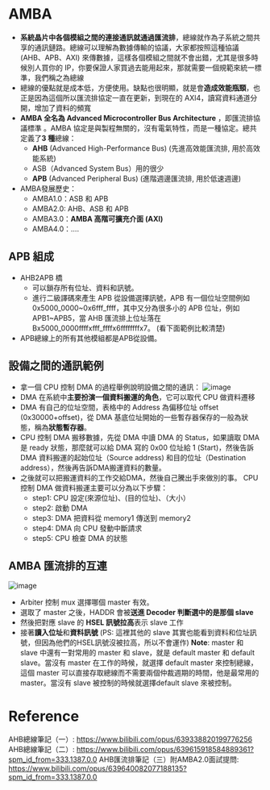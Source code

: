 # AMBA
* **系統晶片中各個模組之間的連接通訊就通過匯流排**，總線就作為子系統之間共享的通訊鏈路。總線可以理解為數據傳輸的協議，大家都按照這種協議 (AHB、APB、AXI) 來傳數據，這樣各個模組之間就不會出錯，尤其是很多時候別人買你的 IP，你要保證人家買過去能用起來，那就需要一個規範來統一標準，我們稱之為總線
* 總線的優點就是成本低，方便使用。缺點也很明顯，就是會**造成效能瓶頸**，也正是因為這個所以匯流排協定一直在更新，到現在的 AXI4，讀寫資料通道分開，增加了資料的頻寬
* **AMBA 全名為 Advanced Microcontroller Bus Architecture** ，即匯流排協議標準 。AMBA 協定是與製程無關的，沒有電氣特性，而是一種協定。總共定義了**3 種**總線：
  * **AHB** (Advanced High-Performance Bus) (先進高效能匯流排, 用於高效能系統)
  * ASB（Advanced System Bus）用的很少
  * **APB** (Advanced Peripheral Bus) (進階週邊匯流排, 用於低速週邊)
* AMBA發展歷史：
  * AMBA1.0：ASB 和 APB
  * AMBA2.0: AHB、ASB 和 APB
  * AMBA3.0：**AMBA 高階可擴充介面 (AXI)**
  * AMBA4.0：....
## APB 組成
* AHB2APB 橋
  * 可以鎖存所有位址、資料和訊號。
  * 進行二級譯碼來產生 APB 從設備選擇訊號，APB 有一個位址空間例如 0x5000_0000~0x6fff_ffff，其中又分為很多小的 APB 位址，例如 APB1~APB5，當 AHB 匯流排上位址落在Bx5000_0000ffffxfff_ffffx6ffffffffx7。 (看下面範例比較清楚)
* APB總線上的所有其他模組都是APB從設備。
## 設備之間的通訊範例
* 拿一個 CPU 控制 DMA 的過程舉例說明設備之間的通訊：
![image](https://github.com/user-attachments/assets/806d01b8-84ae-4598-ba22-0b6a8947f39e)
* DMA 在系統中**主要扮演一個資料搬運的角色**，它可以取代 CPU 做資料遷移
* DMA 有自己的位址空間，表格中的 Address 為偏移位址 offset (0x30000+offset)，從 DMA 基底位址開始的一些暫存器保存的一般為狀態，稱為**狀態暫存器**。
* CPU 控制 DMA 搬移數據，先從 DMA 中讀 DMA 的 Status，如果讀取 DMA 是 ready 狀態，那麼就可以給 DMA 寫的 0x00 位址給 1 (Start)，然後告訴 DMA 資料搬運的起始位址（Source address) 和目的位址（Destination address），然後再告訴DMA搬運資料的數量。
* 之後就可以把搬運資料的工作交給DMA，然後自己騰出手來做別的事。 CPU 控制 DMA 做資料搬運主要可以分為以下步驟：
  * step1: CPU 設定(來源位址)、(目的位址)、（大小）
  * step2: 啟動 DMA
  * step3: DMA 把資料從 memory1 傳送到 memory2
  * step4: DMA 向 CPU 發動中斷請求
  * step5: CPU 檢查 DMA 的狀態
## AMBA 匯流排的互連
![image](https://github.com/user-attachments/assets/04660363-cb87-40a2-b76b-e51f3c7d22bc)
* Arbiter 控制 mux 選擇哪個 master 有效。
* 選取了 master 之後，HADDR 會被**送進 Decoder 判斷選中的是那個 slave**
* 然後把對應 slave 的 **HSEL 訊號拉高**表示 slave 工作
* 接著**讀入位址**和**資料訊號** (PS: 這裡其他的 slave 其實也能看到資料和位址訊號，但因為他們的HSEL訊號沒被拉高，所以不會運作)
**Note**: master 和 slave 中還有一對常用的 master 和 slave，就是 default master 和 default slave。當沒有 master 在工作的時候，就選擇 default master 來控制總線，這個 master 可以直接存取總線而不需要兩個仲裁週期的時間，他是最常用的 master。當沒有 slave 被控制的時候就選擇default slave 來被控制。
# Reference
AHB總線筆記（一）: https://www.bilibili.com/opus/639338820199776256  
AHB總線筆記（二）: https://www.bilibili.com/opus/639615918584889361?spm_id_from=333.1387.0.0
AHB匯流排筆記（三）附AMBA2.0面試提問: https://www.bilibili.com/opus/639640082077188135?spm_id_from=333.1387.0.0
